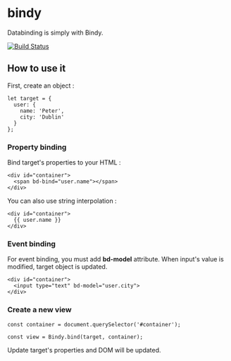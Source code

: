 # bindy
Databinding is simply with Bindy.

[![Build Status](https://api.travis-ci.org/thibaultboursier/bindy.svg?branch=master)](https://travis-ci.org/thibaultboursier/bindy)

## How to use it

First, create an object :
```
let target = {
  user: {
    name: 'Peter',
    city: 'Dublin'
  }
};
```

### Property binding

Bind target's properties to your HTML :
```
<div id="container">
  <span bd-bind="user.name"></span>
</div>
```
You can also use string interpolation :
```
<div id="container">
  {{ user.name }}
</div>
```

### Event binding

For event binding, you must add **bd-model** attribute.
When input's value is modified, target object is updated.
```
<div id="container">
  <input type="text" bd-model="user.city">
</div>
```

### Create a new view

```
const container = document.querySelector('#container');

const view = Bindy.bind(target, container);
```

Update target's properties and DOM will be updated.
